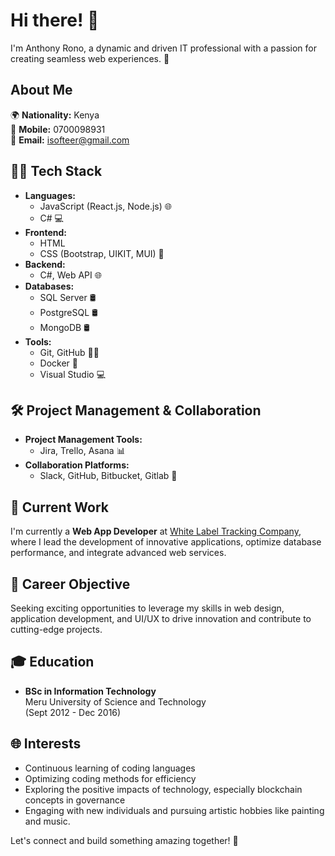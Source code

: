 # Hi there! 👋

I'm Anthony Rono, a dynamic and driven IT professional with a passion for creating seamless web experiences. 🚀

## About Me

🌍 **Nationality:** Kenya  
📱 **Mobile:** 0700098931  
📧 **Email:** isofteer@gmail.com

## 👨‍💻 Tech Stack

- **Languages:** 
  - JavaScript (React.js, Node.js) 🌐
  - C# 💻
- **Frontend:** 
  - HTML
  - CSS (Bootstrap, UIKIT, MUI) 🎨
- **Backend:** 
  - C#, Web API 🌐
- **Databases:** 
  - SQL Server 🛢️
  - PostgreSQL 🛢️
  - MongoDB 🛢️
- **Tools:** 
  - Git, GitHub 🧑‍💻
  - Docker 🐳
  - Visual Studio 💻
  
## 🛠️ Project Management & Collaboration

- **Project Management Tools:**
  - Jira, Trello, Asana 📊
- **Collaboration Platforms:**
  - Slack, GitHub, Bitbucket, Gitlab 💬

## 💼 Current Work

I'm currently a **Web App Developer** at [White Label Tracking Company](https://companywebsite.com), where I lead the development of innovative applications, optimize database performance, and integrate advanced web services.

## 🚀 Career Objective

Seeking exciting opportunities to leverage my skills in web design, application development, and UI/UX to drive innovation and contribute to cutting-edge projects.

## 🎓 Education

- **BSc in Information Technology**  
  Meru University of Science and Technology  
  (Sept 2012 - Dec 2016)

## 🌐 Interests

- Continuous learning of coding languages
- Optimizing coding methods for efficiency
- Exploring the positive impacts of technology, especially blockchain concepts in governance
- Engaging with new individuals and pursuing artistic hobbies like painting and music.

Let's connect and build something amazing together! 🌟
